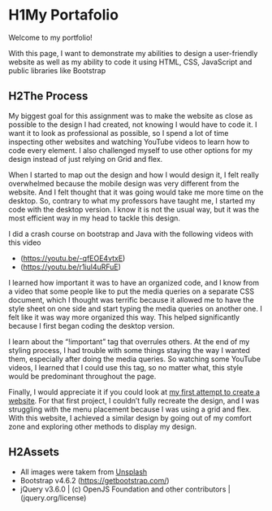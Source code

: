 
# H1My Portafolio

Welcome to my portfolio! 

With this page, I want to demonstrate my abilities to design a user-friendly website as well as my ability to code it using HTML, CSS, JavaScript and public libraries like Bootstrap


## H2The Process

My biggest goal for this assignment was to make the website as close as possible to the design I had created, not knowing I would have to code it. I want it to look as professional as possible, so I spend a lot of time inspecting other websites and watching YouTube videos to learn how to code every element. I also challenged myself to use other options for my design instead of just relying on Grid and flex. 

When I started to map out the design and how I would design it, I felt really overwhelmed because the mobile design was very different from the website. And I felt thought that it was going would take me more time on the desktop. So, contrary to what my professors have taught me, I started my code with the desktop version. I know it is not the usual way, but it was the most efficient way in my head to tackle this design. 


I did a crash course on bootstrap  and Java with the following videos with this video 

* (https://youtu.be/-qfEOE4vtxE) 
* (https://youtu.be/r1iul4uRFuE)

I learned how important it was to have an organized code, and I know from a video that some people like to put the media queries on a separate CSS document, which I thought was terrific because it allowed me to have the style sheet on one side and start typing the media queries on another one. I felt like it was way more organized this way. This helped significantly because I first began coding the desktop version. 

I learn about the “!important” tag that overrules others. At the end of my styling process, I had trouble with some things staying the way I wanted them, especially after doing the media queries. So watching some YouTube videos, I learned that I could use this tag, so no matter what, this style would be predominant throughout the page. 


Finally, I would appreciate it if you could look at [my first attempt to create a website](https://polo0016.github.io/mtm6201-midterm/). For that first project, I couldn’t fully recreate the design, and I was struggling with the menu placement because I was using a grid and flex.  With this website, I achieved a similar design by going out of my comfort zone and exploring other methods to display my design. 



## H2Assets 


* All images were takem from [Unsplash](https://unsplash.com/)
* Bootstrap v4.6.2 (https://getbootstrap.com/)
* jQuery v3.6.0 | (c) OpenJS Foundation and other contributors | (jquery.org/license)